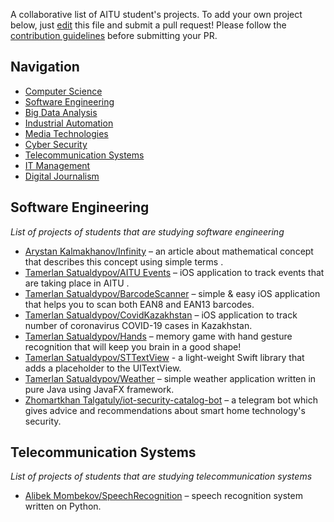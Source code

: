 A collaborative list of AITU student's projects. To add your own project below, just [edit](https://github.com/onl1ner/open-aitu/edit/main/README.md) this file and submit a pull request! Please follow the [contribution guidelines](https://github.com/onl1ner/open-aitu/blob/main/CONTRIBUTING.md) before submitting your PR.

## Navigation

* [Computer Science](#computer-science)
* [Software Engineering](#software-engineering)
* [Big Data Analysis](#big-data-analysis)
* [Industrial Automation](#industrial-automation)
* [Media Technologies](#media-technologies)
* [Cyber Security](#cyber-security)
* [Telecommunication Systems](#telecommunication-systems)
* [IT Management](#it-management)
* [Digital Journalism](#digital-journalism)

## Software Engineering

*List of projects of students that are studying software engineering* 

- [Arystan Kalmakhanov/Infinity](https://blog.bc-pf.org/infinity/) – an article about mathematical concept that describes this concept using simple terms .
- [Tamerlan Satualdypov/AITU Events](https://apps.apple.com/app/aitu-events/id1534429903) – iOS application to track events that are taking place in AITU .
- [Tamerlan Satualdypov/BarcodeScanner](https://github.com/onl1ner/BarcodeScanner) – simple & easy iOS application that helps you to scan both EAN8 and EAN13 barcodes.
- [Tamerlan Satualdypov/CovidKazakhstan](https://github.com/onl1ner/CovidKazakhstan) – iOS application to track number of coronavirus COVID-19 cases in Kazakhstan.
- [Tamerlan Satualdypov/Hands](https://github.com/onl1ner/Hands) – memory game with hand gesture recognition that will keep you brain in a good shape!
- [Tamerlan Satualdypov/STTextView](https://github.com/onl1ner/STTextView) - a light-weight Swift library that adds a placeholder to the UITextView.
- [Tamerlan Satualdypov/Weather](https://github.com/onl1ner/Weather) – simple weather application written in pure Java using JavaFX framework.
- [Zhomartkhan Talgatuly/iot-security-catalog-bot](https://github.com/khanZhomart/iot-security-catalog-bot) – a telegram bot which gives advice and recommendations about smart home technology's security.

## Telecommunication Systems

*List of projects of students that are studying telecommunication systems* 

- [Alibek Mombekov/SpeechRecognition](https://github.com/olimeme/speechrecognition) – speech recognition system written on Python.

